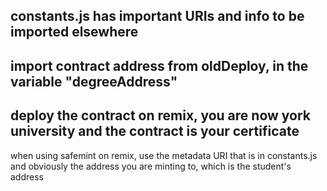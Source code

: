 constants.js has important URIs and info to be imported elsewhere
-----------------------------------------------------------------
import contract address from oldDeploy, in the variable "degreeAddress"
-----------------------------------------------------------------
deploy the contract on remix, you are now york university and the contract is your certificate
------------------------------------------------------------------
when using safemint on remix, use the metadata URI that is in constants.js and obviously the address you are minting to, which is the student's address
